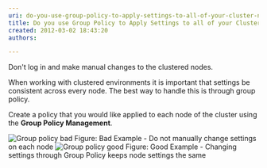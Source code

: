 ```yaml
---
uri: do-you-use-group-policy-to-apply-settings-to-all-of-your-cluster-nodes
title: Do you use Group Policy to Apply Settings to all of your Cluster Nodes?
created: 2012-03-02 18:43:20
authors:

---
```





<span class='intro'> <p>Don't log in and make manual changes to the clustered nodes.</p>
<p>When working with clustered environments it is important that settings be consistent across every node. The best way to handle this is through group policy.
</p> </span>

<p>Create a policy that you would like applied to each node of the cluster using the <strong>Group Policy Management</strong>.</p>
<img src="/PublishingImages/group-policy-bad.jpg" alt="Group policy bad" class="ms-rteCustom-ImageArea" />
<span class="ms-rteCustom-FigureBad">Figure&#58; Bad Example - Do not manually change settings on each node</span>

<img src="/PublishingImages/group-policy-good.jpg" alt="Group policy good" class="ms-rteCustom-ImageArea" />
<span class="ms-rteCustom-FigureGood">Figure&#58; Good Example - Changing settings through Group Policy keeps node settings the same</span>


